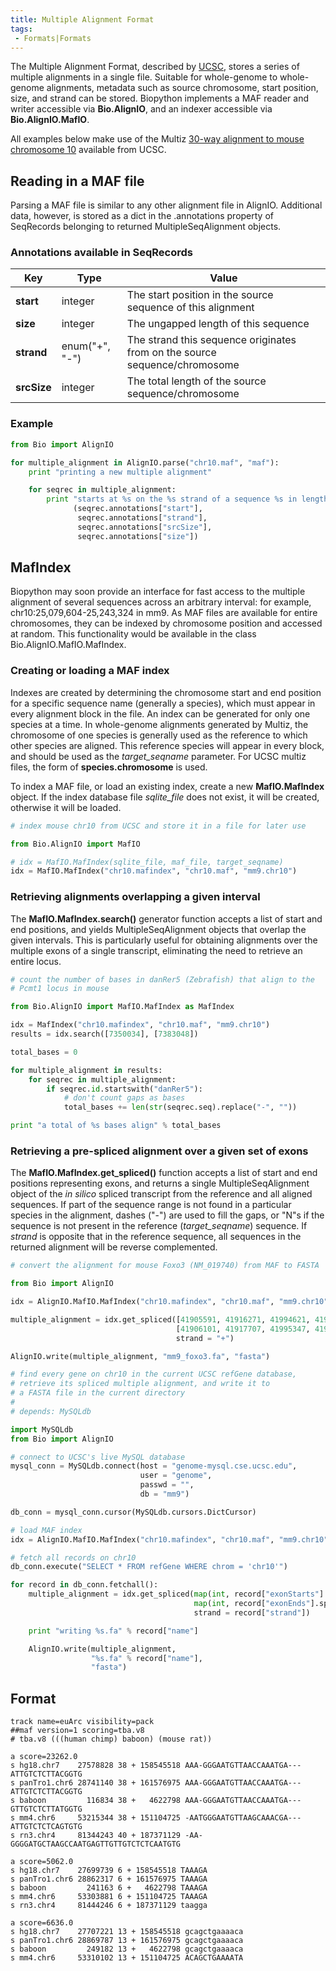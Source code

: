 ```yaml
---
title: Multiple Alignment Format
tags:
 - Formats|Formats
---
```


The Multiple Alignment Format, described by
[UCSC](http://genome.ucsc.edu/FAQ/FAQformat.html#format5), stores a
series of multiple alignments in a single file. Suitable for
whole-genome to whole-genome alignments, metadata such as source
chromosome, start position, size, and strand can be stored. Biopython
implements a MAF reader and writer accessible via **Bio.AlignIO**, and
an indexer accessible via **Bio.AlignIO.MafIO**.

All examples below make use of the Multiz [30-way alignment to mouse
chromosome
10](http://hgdownload.cse.ucsc.edu/goldenPath/currentGenomes/Mus_musculus/multiz30way/maf/chr10.maf.gz)
available from UCSC.

Reading in a MAF file
---------------------

Parsing a MAF file is similar to any other alignment file in AlignIO.
Additional data, however, is stored as a dict in the .annotations
property of SeqRecords belonging to returned MultipleSeqAlignment
objects.

### Annotations available in SeqRecords

| Key         | Type           | Value                                                                      |
|-------------|----------------|----------------------------------------------------------------------------|
| **start**   | integer        | The start position in the source sequence of this alignment                |
| **size**    | integer        | The ungapped length of this sequence                                       |
| **strand**  | enum("+", "-") | The strand this sequence originates from on the source sequence/chromosome |
| **srcSize** | integer        | The total length of the source sequence/chromosome                         |

### Example

``` python
from Bio import AlignIO

for multiple_alignment in AlignIO.parse("chr10.maf", "maf"):
    print "printing a new multiple alignment"

    for seqrec in multiple_alignment:
        print "starts at %s on the %s strand of a sequence %s in length, and runs for %s bp" % \
              (seqrec.annotations["start"],
               seqrec.annotations["strand"],
               seqrec.annotations["srcSize"],
               seqrec.annotations["size"])
```

MafIndex
--------

Biopython may soon provide an interface for fast access to the multiple
alignment of several sequences across an arbitrary interval: for
example, chr10:25,079,604-25,243,324 in mm9. As MAF files are available
for entire chromosomes, they can be indexed by chromosome position and
accessed at random. This functionality would be available in the class
Bio.AlignIO.MafIO.MafIndex.

### Creating or loading a MAF index

Indexes are created by determining the chromosome start and end position
for a specific sequence name (generally a species), which must appear in
every alignment block in the file. An index can be generated for only
one species at a time. In whole-genome alignments generated by Multiz,
the chromosome of one species is generally used as the reference to
which other species are aligned. This reference species will appear in
every block, and should be used as the *target\_seqname* parameter. For
UCSC multiz files, the form of **species.chromosome** is used.

To index a MAF file, or load an existing index, create a new
**MafIO.MafIndex** object. If the index database file *sqlite\_file*
does not exist, it will be created, otherwise it will be loaded.

``` python
# index mouse chr10 from UCSC and store it in a file for later use

from Bio.AlignIO import MafIO

# idx = MafIO.MafIndex(sqlite_file, maf_file, target_seqname)
idx = MafIO.MafIndex("chr10.mafindex", "chr10.maf", "mm9.chr10")
```

### Retrieving alignments overlapping a given interval

The **MafIO.MafIndex.search()** generator function accepts a list of
start and end positions, and yields MultipleSeqAlignment objects that
overlap the given intervals. This is particularly useful for obtaining
alignments over the multiple exons of a single transcript, eliminating
the need to retrieve an entire locus.

``` python
# count the number of bases in danRer5 (Zebrafish) that align to the
# Pcmt1 locus in mouse

from Bio.AlignIO import MafIO.MafIndex as MafIndex

idx = MafIndex("chr10.mafindex", "chr10.maf", "mm9.chr10")
results = idx.search([7350034], [7383048])

total_bases = 0

for multiple_alignment in results:
    for seqrec in multiple_alignment:
        if seqrec.id.startswith("danRer5"):
            # don't count gaps as bases
            total_bases += len(str(seqrec.seq).replace("-", ""))

print "a total of %s bases align" % total_bases
```

### Retrieving a pre-spliced alignment over a given set of exons

The **MafIO.MafIndex.get\_spliced()** function accepts a list of start
and end positions representing exons, and returns a single
MultipleSeqAlignment object of the *in silico* spliced transcript from
the reference and all aligned sequences. If part of the sequence range
is not found in a particular species in the alignment, dashes ("-") are
used to fill the gaps, or "N"s if the sequence is not present in the
reference (*target\_seqname*) sequence. If *strand* is opposite that in
the reference sequence, all sequences in the returned alignment will be
reverse complemented.

``` python
# convert the alignment for mouse Foxo3 (NM_019740) from MAF to FASTA

from Bio import AlignIO

idx = AlignIO.MafIO.MafIndex("chr10.mafindex", "chr10.maf", "mm9.chr10")

multiple_alignment = idx.get_spliced([41905591, 41916271, 41994621, 41996331],
                                     [41906101, 41917707, 41995347, 41996548],
                                     strand = "+")

AlignIO.write(multiple_alignment, "mm9_foxo3.fa", "fasta")
```

``` python
# find every gene on chr10 in the current UCSC refGene database,
# retrieve its spliced multiple alignment, and write it to
# a FASTA file in the current directory
#
# depends: MySQLdb

import MySQLdb
from Bio import AlignIO

# connect to UCSC's live MySQL database
mysql_conn = MySQLdb.connect(host = "genome-mysql.cse.ucsc.edu",
                             user = "genome",
                             passwd = "", 
                             db = "mm9")

db_conn = mysql_conn.cursor(MySQLdb.cursors.DictCursor)

# load MAF index
idx = AlignIO.MafIO.MafIndex("chr10.mafindex", "chr10.maf", "mm9.chr10")

# fetch all records on chr10
db_conn.execute("SELECT * FROM refGene WHERE chrom = 'chr10'")

for record in db_conn.fetchall():
    multiple_alignment = idx.get_spliced(map(int, record["exonStarts"].split(",")[:-1]),
                                         map(int, record["exonEnds"].split(",")[:-1]),
                                         strand = record["strand"])

    print "writing %s.fa" % record["name"]

    AlignIO.write(multiple_alignment,
                  "%s.fa" % record["name"],
                  "fasta")
```

Format
------

    track name=euArc visibility=pack
    ##maf version=1 scoring=tba.v8 
    # tba.v8 (((human chimp) baboon) (mouse rat)) 
                       
    a score=23262.0     
    s hg18.chr7    27578828 38 + 158545518 AAA-GGGAATGTTAACCAAATGA---ATTGTCTCTTACGGTG
    s panTro1.chr6 28741140 38 + 161576975 AAA-GGGAATGTTAACCAAATGA---ATTGTCTCTTACGGTG
    s baboon         116834 38 +   4622798 AAA-GGGAATGTTAACCAAATGA---GTTGTCTCTTATGGTG
    s mm4.chr6     53215344 38 + 151104725 -AATGGGAATGTTAAGCAAACGA---ATTGTCTCTCAGTGTG
    s rn3.chr4     81344243 40 + 187371129 -AA-GGGGATGCTAAGCCAATGAGTTGTTGTCTCTCAATGTG
                       
    a score=5062.0                    
    s hg18.chr7    27699739 6 + 158545518 TAAAGA
    s panTro1.chr6 28862317 6 + 161576975 TAAAGA
    s baboon         241163 6 +   4622798 TAAAGA 
    s mm4.chr6     53303881 6 + 151104725 TAAAGA
    s rn3.chr4     81444246 6 + 187371129 taagga

    a score=6636.0
    s hg18.chr7    27707221 13 + 158545518 gcagctgaaaaca
    s panTro1.chr6 28869787 13 + 161576975 gcagctgaaaaca
    s baboon         249182 13 +   4622798 gcagctgaaaaca
    s mm4.chr6     53310102 13 + 151104725 ACAGCTGAAAATA
